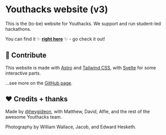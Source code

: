 <!--
  README for Hack Club's Summer of Making,
  which doesn't support tables.
-->

# Youthacks website (v3)

This is the (to-be) website for Youthacks. We support and run student-led hackathons.

You can find it ✨ [**right here**](https://site-v3-lyart.vercel.app/) ✨ - go check it out!

## 🚀 Contribute

This website is made with [Astro](https://astro.build) and [Tailwind CSS](https://tailwindcss.com), with [Svelte](https://svelte.dev) for some interactive parts.

...see more on the [GitHub page](https://github.com/youthacks/site-v3).

## ♥️ Credits + thanks

Made by [@heygideon](https://github.com/heygideon), with Matthew, David, Alfie, and the rest of the awesome Youthacks team.

Photography by William Wallace, Jacob, and Edward Hesketh.
